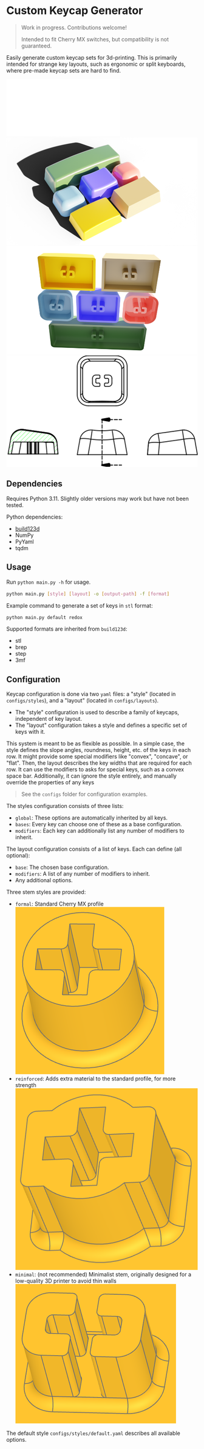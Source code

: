 # Custom Keycap Generator

> Work in progress. Contributions welcome!
> 
> Intended to fit Cherry MX switches, but compatibility is not guaranteed.

Easily generate custom keycap sets for 3d-printing.
This is primarily intended for strange key layouts, such as ergonomic or split keyboards, where pre-made keycap sets are hard to find.

![Example keycap (stl)](img/r1.stl)
![Example keycaps (render, front)](img/render_front.png)
![Example keycaps (render, back)](img/render_back.png)
![Example keycap (drawing)](img/drawing.svg)

## Dependencies
Requires Python 3.11.
Slightly older versions may work but have not been tested.

Python dependencies:
- [build123d](https://github.com/gumyr/build123d)
- NumPy
- PyYaml
- tqdm

## Usage

Run `python main.py -h` for usage.

```bash
python main.py [style] [layout] -o [output-path] -f [format]
```

Example command to generate a set of keys in `stl` format:

```bash
python main.py default redox
```

Supported formats are inherited from `build123d`:
- stl
- brep
- step
- 3mf

## Configuration

Keycap configuration is done via two `yaml` files: a "style" (located in `configs/styles`), and a "layout" (located in `configs/layouts`).

- The "style" configuration is used to describe a family of keycaps, independent of key layout.
- The "layout" configuration takes a style and defines a specific set of keys with it.

This system is meant to be as flexible as possible.
In a simple case, the style defines the slope angles, roundness, height, etc. of the keys in each row.
It might provide some special modifiers like "convex", "concave", or "flat".
Then, the layout describes the key widths that are required for each row.
It can use the modifiers to asks for special keys, such as a convex space bar.
Additionally, it can ignore the style entirely, and manually override the properties of any keys

> See the `configs` folder for configuration examples.

The styles configuration consists of three lists:
- `global`: These options are automatically inherited by all keys.
- `bases`: Every key can choose one of these as a base configuration.
- `modifiers`: Each key can additionally list any number of modifiers to inherit.

The layout configuration consists of a list of keys.
Each can define (all optional):
- `base`: The chosen base configuration.
- `modifiers`: A list of any number of modifiers to inherit.
- Any additional options.

Three stem styles are provided:
- `formal`: Standard Cherry MX profile
![Formal](img/stem_formal.png)
- `reinforced`: Adds extra material to the standard profile, for more strength
![Reinforced](img/stem_reinforced.png)
- `minimal`: (not recommended) Minimalist stem, originally designed for a low-quality 3D printer to avoid thin walls
![Minimal](img/stem_minimal.png)

The default style `configs/styles/default.yaml` describes all available options.
